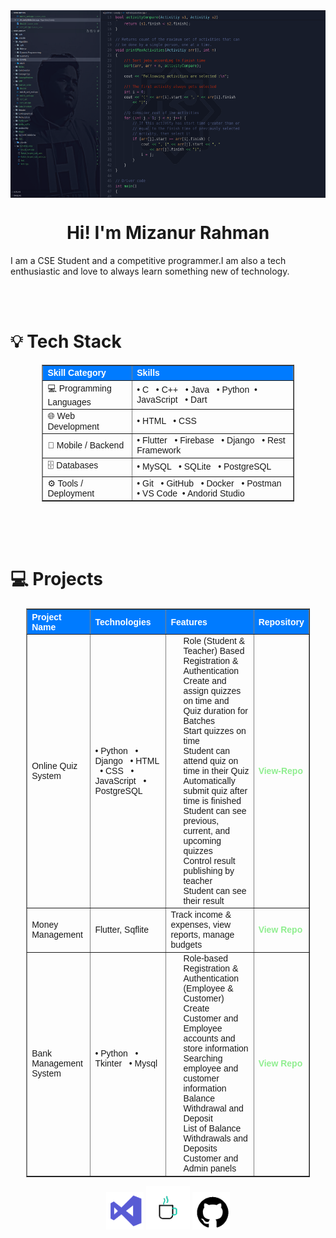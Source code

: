 
<img align="center" src="Screenshot from 2024-03-11 14-36-02.png" alt="well coming" style="width:1000px;height:300px;">
<h1 align="center"> Hi! I'm Mizanur Rahman </h1>
<p>I am a CSE Student and a competitive programmer.I am also a tech enthusiastic and love to always learn something new of technology.</p>







<br>
<br>


<h1>💡 Tech Stack</h1>

<table border="1" cellpadding="10" cellspacing="0" style="border-collapse: collapse; width: 80%; text-align: left; font-family: Arial, sans-serif; margin: auto;">
  <thead style="background-color: #007bff; color: white;">
    <tr>
      <th>Skill Category</th>
      <th>Skills</th>
    </tr>
  </thead>
  <tbody>
    <tr>
      <td>💻 Programming Languages </td>
       <td>• C &nbsp; • C++ &nbsp; • Java &nbsp; • Python&nbsp;  • JavaScript &nbsp;  • Dart &nbsp;</td>
    </tr>
    <tr>
      <td>🌐 Web Development </td>
       <td>• HTML &nbsp; • CSS &nbsp; </td>
    </tr>
    <tr>
      <td>📱 Mobile / Backend </td>
       <td>• Flutter &nbsp; • Firebase &nbsp;  • Django &nbsp;  • Rest Framework &nbsp;  </td>
    </tr>
    <tr>
      <td> 🗄️ Databases </td>
      <td>• MySQL &nbsp; • SQLite &nbsp;  • PostgreSQL &nbsp;  </td>
    </tr>
    <tr>
      <td>⚙️ Tools / Deployment </td>
       <td>• Git &nbsp; • GitHub &nbsp;  • Docker &nbsp; • Postman &nbsp; • VS Code &nbsp;• Andorid Studio &nbsp; </td>
    </tr>
  </tbody>
</table>



<br><br><br>

<h1>💻 Projects</h1>

<table border="1" cellpadding="10" cellspacing="0" style="border-collapse: collapse; width: 90%; text-align: left; font-family: Arial, sans-serif; margin: auto;">
  <thead style="background-color: #007bff; color: white;">
    <tr>
      <th>Project Name</th>
      <th>Technologies</th>
      <th>Features</th>
      <th>Repository</th>
    </tr>
  </thead>
  <tbody>
     <tr>
      <td>Online Quiz System</td>
       <td>• Python &nbsp; • Django &nbsp;  • HTML &nbsp; • CSS &nbsp;  • JavaScript &nbsp;  
         • PostgreSQL &nbsp;</td>
     <td>
  <ul style="padding-left: 20px; margin: 0; list-style-type: none;">
    <li> Role (Student & Teacher) Based Registration & Authentication</li>
    <li> Create and assign quizzes on time and Quiz duration for Batches</li>
    <li> Start quizzes on time</li>
    <li> Student can attend quiz on time in their Quiz</li>
    <li>Automatically submit quiz after time is finished</li>
    <li> Student can see previous, current, and upcoming quizzes</li>
    <li> Control result publishing by teacher</li>
    <li> Student can see their result</li>
  </ul>
</td>
      <td>
        <a href="https://github.com/mizan92782/Online-Quiz-System" target="_blank" style="color: lightgreen; text-decoration: none; font-weight: bold;">View-Repo</a>
      </td>
    </tr>
    <tr>
      <td>Money Management</td>
      <td>Flutter, Sqflite</td>
      <td>Track income & expenses, view reports, manage budgets</td>
      <td>
        <a href="https://github.com/mizan92782/FLUTTER-LEARNING./tree/main/Project/my_money" target="_blank" style="color: lightgreen; text-decoration: none; font-weight: bold;">View Repo</a>
      </td>
    </tr>
     </tr>
    <tr>
      <td>Bank Management System</td>
      <td>• Python &nbsp;  • Tkinter &nbsp;  • Mysql &nbsp;</td>
      <td>
   <ul style="padding-left: 20px; margin: 0; list-style-type: none;">
    <li>Role-based Registration & Authentication (Employee & Customer)</li>
    <li>Create Customer and Employee accounts and store information</li>
    <li>Searching employee and customer information</li>
    <li>Balance Withdrawal and Deposit</li>
    <li>List of Balance Withdrawals and Deposits</li>
    <li>Customer and Admin panels</li>
</ul>
      </td>
      <td>
        <a href="https://github.com/mizan92782/Bank-Management-System" target="_blank" style="color: lightgreen; text-decoration: none; font-weight: bold;">View Repo</a>
      </td>
    </tr>
  
  
  </tbody>
</table>









 
</div>









<p align="center">


<img src="visual-studio.gif" alt="Visual Studio GIF" width="60" height="60">

<img src="cof124.gif" alt="Sleep GIF" width="70" height="70">


<img src="github.gif" alt="GitHub GIF" width="60" height="60">



</p>





